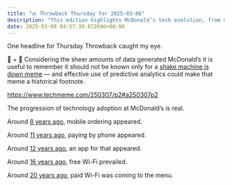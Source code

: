 ```yaml
---
title: "🔙 Throwback Thursday for 2025-03-06"
description: "This edition highlights McDonald’s tech evolution, from mobile ordering to predictive analytics."
date: 2025-03-08 04:57:39.672696+00:00
---
```


<!-- buttondown-editor-mode: fancy --><p>One headline for Thursday Throwback caught my eye.</p><p>🥛 + 🤖 Considering the sheer amounts of data generated McDonald’s it is useful to remember it should not be known only for a <a target="_blank" rel="noopener noreferrer nofollow" href="https://mcbroken.com/">shake machine is down meme</a> — and effective use of predictive analytics could make that meme a historical footnote.</p><p><a target="_blank" rel="noopener noreferrer nofollow" href="https://www.techmeme.com/250307/p2#a250307p2">https://www.techmeme.com/250307/p2#a250307p2</a></p><p>The progression of technology adoption at McDonald’s is real.</p><p>Around <a target="_blank" rel="noopener noreferrer nofollow" href="https://www.techmeme.com/170315/p20#a170315p20">8 years ago</a>, mobile ordering appeared.</p><p>Around <a target="_blank" rel="noopener noreferrer nofollow" href="https://www.techmeme.com/141115/p3#a141115p3">11 years ago</a>, paying by phone appeared.</p><p>Around <a target="_blank" rel="noopener noreferrer nofollow" href="https://www.techmeme.com/130911/p33#a130911p33">12 years ago</a>, an app for that appeared.</p><p>Around <a target="_blank" rel="noopener noreferrer nofollow" href="https://www.techmeme.com/091215/p85#a091215p85">16 years ago</a>, free Wi-Fi prevailed.</p><p>Around <a target="_blank" rel="noopener noreferrer nofollow" href="https://www.techmeme.com/051018/p35#a051018p35">20 years ago</a>, paid Wi-Fi was coming to the menu.</p><p></p><p></p><p></p>